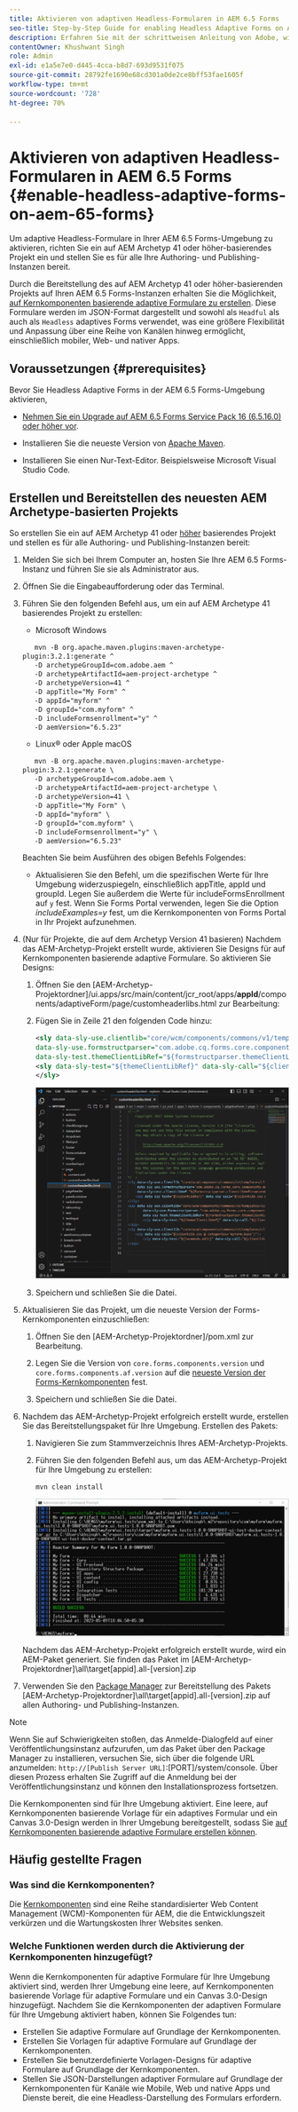 ```yaml
---
title: Aktivieren von adaptiven Headless-Formularen in AEM 6.5 Forms
seo-title: Step-by-Step Guide for enabling Headless Adaptive Forms on AEM 6.5 Forms
description: Erfahren Sie mit der schrittweisen Anleitung von Adobe, wie Sie Headless Adaptive Forms auf AEM 6.5 Forms aktivieren. Dieses Tutorial führt Sie durch den Prozess, der es Ihnen erleichtert, diese leistungsstarke Funktion in Ihre Website zu integrieren und Ihr Benutzererlebnis zu verbessern.
contentOwner: Khushwant Singh
role: Admin
exl-id: e1a5e7e0-d445-4cca-b8d7-693d9531f075
source-git-commit: 28792fe1690e68cd301a0de2ce8bff53fae1605f
workflow-type: tm+mt
source-wordcount: '728'
ht-degree: 70%

---
```


# Aktivieren von adaptiven Headless-Formularen in AEM 6.5 Forms {#enable-headless-adaptive-forms-on-aem-65-forms}

Um adaptive Headless-Formulare in Ihrer AEM 6.5 Forms-Umgebung zu aktivieren, richten Sie ein auf AEM Archetyp 41 oder höher-basierendes Projekt ein und stellen Sie es für alle Ihre Authoring- und Publishing-Instanzen bereit.

Durch die Bereitstellung des auf AEM Archetyp 41 oder höher-basierenden Projekts auf Ihren AEM 6.5 Forms-Instanzen erhalten Sie die Möglichkeit, [auf Kernkomponenten basierende adaptive Formulare zu erstellen](create-a-headless-adaptive-form.md). Diese Formulare werden im JSON-Format dargestellt und sowohl als `Headful` als auch als `Headless` adaptives Forms verwendet, was eine größere Flexibilität und Anpassung über eine Reihe von Kanälen hinweg ermöglicht, einschließlich mobiler, Web- und nativer Apps.

## Voraussetzungen {#prerequisites}

Bevor Sie Headless Adaptive Forms in der AEM 6.5 Forms-Umgebung aktivieren,

* [Nehmen Sie ein Upgrade auf AEM 6.5 Forms Service Pack 16 (6.5.16.0) oder höher vor](https://experienceleague.adobe.com/de/docs/experience-manager-65/content/release-notes/aem-forms-current-service-pack-installation-instructions).

* Installieren Sie die neueste Version von [Apache Maven](https://maven.apache.org/download.cgi).

* Installieren Sie einen Nur-Text-Editor. Beispielsweise Microsoft Visual Studio Code.

## Erstellen und Bereitstellen des neuesten AEM Archetype-basierten Projekts

So erstellen Sie ein auf AEM Archetyp 41 oder [höher](https://github.com/adobe/aem-project-archetype) basierendes Projekt und stellen es für alle Authoring- und Publishing-Instanzen bereit:

1. Melden Sie sich bei Ihrem Computer an, hosten Sie Ihre AEM 6.5 Forms-Instanz und führen Sie sie als Administrator aus.
1. Öffnen Sie die Eingabeaufforderung oder das Terminal.
1. Führen Sie den folgenden Befehl aus, um ein auf AEM Archetype 41 basierendes Projekt zu erstellen:

   * Microsoft Windows

   ```Shell
      mvn -B org.apache.maven.plugins:maven-archetype-plugin:3.2.1:generate ^
      -D archetypeGroupId=com.adobe.aem ^
      -D archetypeArtifactId=aem-project-archetype ^
      -D archetypeVersion=41 ^
      -D appTitle="My Form" ^
      -D appId="myform" ^
      -D groupId="com.myform" ^
      -D includeFormsenrollment="y" ^
      -D aemVersion="6.5.23" 
   ```

   * Linux® oder Apple macOS

   ```Shell
      mvn -B org.apache.maven.plugins:maven-archetype-plugin:3.2.1:generate \
      -D archetypeGroupId=com.adobe.aem \
      -D archetypeArtifactId=aem-project-archetype \
      -D archetypeVersion=41 \
      -D appTitle="My Form" \
      -D appId="myform" \
      -D groupId="com.myform" \
      -D includeFormsenrollment="y" \
      -D aemVersion="6.5.23" 
   ```

   Beachten Sie beim Ausführen des obigen Befehls Folgendes:

   * Aktualisieren Sie den Befehl, um die spezifischen Werte für Ihre Umgebung widerzuspiegeln, einschließlich appTitle, appId und groupId. Legen Sie außerdem die Werte für includeFormsEnrollment auf `y` fest. Wenn Sie Forms Portal verwenden, legen Sie die Option _includeExamples=y_ fest, um die Kernkomponenten von Forms Portal in Ihr Projekt aufzunehmen.


1. (Nur für Projekte, die auf dem Archetyp Version 41 basieren) Nachdem das AEM-Archetyp-Projekt erstellt wurde, aktivieren Sie Designs für auf Kernkomponenten basierende adaptive Formulare. So aktivieren Sie Designs:

   1. Öffnen Sie den [AEM-Archetyp-Projektordner]/ui.apps/src/main/content/jcr_root/apps/__appId__/components/adaptiveForm/page/customheaderlibs.html zur Bearbeitung:

   1. Fügen Sie in Zeile 21 den folgenden Code hinzu:

      ```XML
      <sly data-sly-use.clientlib="core/wcm/components/commons/v1/templates/clientlib.html"
      data-sly-use.formstructparser="com.adobe.cq.forms.core.components.models.form.FormStructureParser"
      data-sly-test.themeClientLibRef="${formstructparser.themeClientLibRefFromFormContainer}">
      <sly data-sly-test="${themeClientLibRef}" data-sly-call="${clientlib.css @ categories=themeClientLibRef}"/>
      </sly>
      ```

      ![Fügen Sie den oben genannten Code in Zeile 21 hinzu](/help/assets/code-to-enable-themes.png)

   1. Speichern und schließen Sie die Datei.

1. Aktualisieren Sie das Projekt, um die neueste Version der Forms-Kernkomponenten einzuschließen:

   1. Öffnen Sie den [AEM-Archetyp-Projektordner]/pom.xml zur Bearbeitung.
   1. Legen Sie die Version von `core.forms.components.version` und `core.forms.components.af.version` auf die [neueste Version der Forms-Kernkomponenten](https://github.com/adobe/aem-core-forms-components/tree/release/650) fest.

   1. Speichern und schließen Sie die Datei.


1. Nachdem das AEM-Archetyp-Projekt erfolgreich erstellt wurde, erstellen Sie das Bereitstellungspaket für Ihre Umgebung. Erstellen des Pakets:

   1. Navigieren Sie zum Stammverzeichnis Ihres AEM-Archetyp-Projekts.


   1. Führen Sie den folgenden Befehl aus, um das AEM-Archetyp-Projekt für Ihre Umgebung zu erstellen:

      ```Shell
      mvn clean install
      ```

      ![archetypebuild-success](assets/corecomponent-build-successful.png)


   Nachdem das AEM-Archetyp-Projekt erfolgreich erstellt wurde, wird ein AEM-Paket generiert. Sie finden das Paket im [AEM-Archetyp-Projektordner]\all\target\[appid].all-[version].zip

1. Verwenden Sie den [Package Manager](https://experienceleague.adobe.com/de/docs/experience-manager-65/content/sites/administering/contentmanagement/package-manager) zur Bereitstellung des Pakets [AEM-Archetyp-Projektordner]\all\target\[appid].all-[version].zip auf allen Authoring- und Publishing-Instanzen.

>[!NOTE]
>
>
>
>Wenn Sie auf Schwierigkeiten stoßen, das Anmelde-Dialogfeld auf einer Veröffentlichungsinstanz aufzurufen, um das Paket über den Package Manager zu installieren, versuchen Sie, sich über die folgende URL anzumelden: `http://[Publish Server URL]`:[PORT]/system/console. Über diesen Prozess erhalten Sie Zugriff auf die Anmeldung bei der Veröffentlichungsinstanz und können den Installationsprozess fortsetzen.


Die Kernkomponenten sind für Ihre Umgebung aktiviert. Eine leere, auf Kernkomponenten basierende Vorlage für ein adaptives Formular und ein Canvas 3.0-Design werden in Ihrer Umgebung bereitgestellt, sodass Sie [auf Kernkomponenten basierende adaptive Formulare erstellen können](create-a-headless-adaptive-form.md).

## Häufig gestellte Fragen

### Was sind die Kernkomponenten?

Die [Kernkomponenten](https://experienceleague.adobe.com/de/docs/experience-manager-core-components/using/introduction) sind eine Reihe standardisierter Web Content Management (WCM)-Komponenten für AEM, die die Entwicklungszeit verkürzen und die Wartungskosten Ihrer Websites senken.

### Welche Funktionen werden durch die Aktivierung der Kernkomponenten hinzugefügt?


Wenn die Kernkomponenten für adaptive Formulare für Ihre Umgebung aktiviert sind, werden Ihrer Umgebung eine leere, auf Kernkomponenten basierende Vorlage für adaptive Formulare und ein Canvas 3.0-Design hinzugefügt. Nachdem Sie die Kernkomponenten der adaptiven Formulare für Ihre Umgebung aktiviert haben, können Sie Folgendes tun:

* Erstellen Sie adaptive Formulare auf Grundlage der Kernkomponenten.
* Erstellen Sie Vorlagen für adaptive Formulare auf Grundlage der Kernkomponenten.
* Erstellen Sie benutzerdefinierte Vorlagen-Designs für adaptive Formulare auf Grundlage der Kernkomponenten.
* Stellen Sie JSON-Darstellungen adaptiver Formulare auf Grundlage der Kernkomponenten für Kanäle wie Mobile, Web und native Apps und Dienste bereit, die eine Headless-Darstellung des Formulars erfordern.
